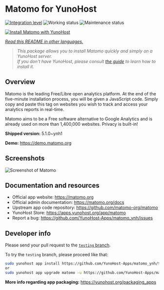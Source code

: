 <!--
N.B.: This README was automatically generated by <https://github.com/YunoHost/apps/tree/master/tools/readme_generator>
It shall NOT be edited by hand.
-->

# Matomo for YunoHost

[![Integration level](https://dash.yunohost.org/integration/matomo.svg)](https://dash.yunohost.org/appci/app/matomo) ![Working status](https://ci-apps.yunohost.org/ci/badges/matomo.status.svg) ![Maintenance status](https://ci-apps.yunohost.org/ci/badges/matomo.maintain.svg)

[![Install Matomo with YunoHost](https://install-app.yunohost.org/install-with-yunohost.svg)](https://install-app.yunohost.org/?app=matomo)

*[Read this README in other languages.](./ALL_README.md)*

> *This package allows you to install Matomo quickly and simply on a YunoHost server.*  
> *If you don't have YunoHost, please consult [the guide](https://yunohost.org/install) to learn how to install it.*

## Overview

Matomo is the leading Free/Libre open analytics platform. At the end of the five-minute installation process, you will be given a JavaScript code. Simply copy and paste this tag on websites you wish to track and access your analytics reports in real-time.

Matomo aims to be a Free software alternative to Google Analytics and is already used on more than 1,400,000 websites. Privacy is built-in!


**Shipped version:** 5.1.0~ynh1

**Demo:** <https://demo.matomo.org>

## Screenshots

![Screenshot of Matomo](./doc/screenshots/screenshot.png)

## Documentation and resources

- Official app website: <https://matomo.org>
- Official admin documentation: <https://matomo.org/docs>
- Upstream app code repository: <https://github.com/matomo-org/matomo>
- YunoHost Store: <https://apps.yunohost.org/app/matomo>
- Report a bug: <https://github.com/YunoHost-Apps/matomo_ynh/issues>

## Developer info

Please send your pull request to the [`testing` branch](https://github.com/YunoHost-Apps/matomo_ynh/tree/testing).

To try the `testing` branch, please proceed like that:

```bash
sudo yunohost app install https://github.com/YunoHost-Apps/matomo_ynh/tree/testing --debug
or
sudo yunohost app upgrade matomo -u https://github.com/YunoHost-Apps/matomo_ynh/tree/testing --debug
```

**More info regarding app packaging:** <https://yunohost.org/packaging_apps>
